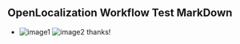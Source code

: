## OpenLocalization Workflow Test MarkDown
* ![image1](.\96195d28-34f3-4900-85ba-e35a1ea4f61e.PNG)   ![image2](.\3d5671b5-6403-4a75-8ee9-e7a7d25b1741.png) 
thanks!